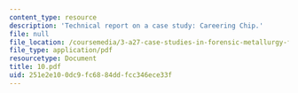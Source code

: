 ```yaml
---
content_type: resource
description: 'Technical report on a case study: Careering Chip.'
file: null
file_location: /coursemedia/3-a27-case-studies-in-forensic-metallurgy-fall-2007/251e2e100dc9fc6884ddfcc346ece33f_10.pdf
file_type: application/pdf
resourcetype: Document
title: 10.pdf
uid: 251e2e10-0dc9-fc68-84dd-fcc346ece33f
---
```

